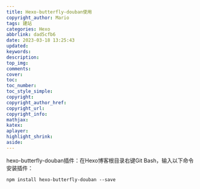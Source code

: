 ```yaml
---
title: Hexo-butterfly-douban使用
copyright_author: Mario
tags: 建站
categories: Hexo
abbrlink: dad5cfb6
date: 2023-03-18 13:25:43
updated:
keywords:
description:
top_img:
comments:
cover:
toc:
toc_number:
toc_style_simple:
copyright:
copyright_author_href:
copyright_url:
copyright_info:
mathjax:
katex:
aplayer:
highlight_shrink:
aside:
---
```


hexo-butterfly-douban插件：在Hexo博客根目录右键Git Bash，输入以下命令安装插件：

```npm install hexo-butterfly-douban --save```
